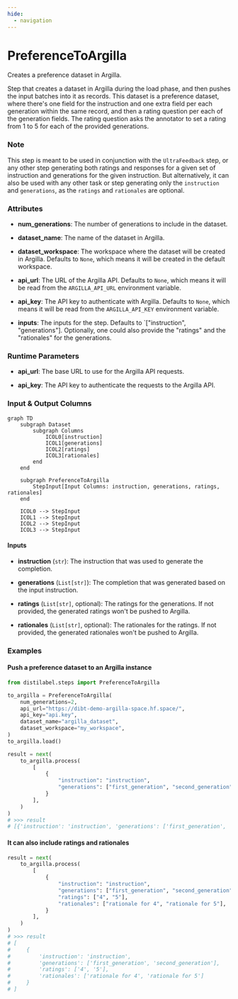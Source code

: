 ```yaml
---
hide:
  - navigation
---
```

# PreferenceToArgilla

Creates a preference dataset in Argilla.



Step that creates a dataset in Argilla during the load phase, and then pushes the input
    batches into it as records. This dataset is a preference dataset, where there's one field
    for the instruction and one extra field per each generation within the same record, and then
    a rating question per each of the generation fields. The rating question asks the annotator to
    set a rating from 1 to 5 for each of the provided generations.



### Note
This step is meant to be used in conjunction with the `UltraFeedback` step, or any other step
generating both ratings and responses for a given set of instruction and generations for the
given instruction. But alternatively, it can also be used with any other task or step generating
only the `instruction` and `generations`, as the `ratings` and `rationales` are optional.



### Attributes

- **num_generations**: The number of generations to include in the dataset.

- **dataset_name**: The name of the dataset in Argilla.

- **dataset_workspace**: The workspace where the dataset will be created in Argilla. Defaults to  `None`, which means it will be created in the default workspace.

- **api_url**: The URL of the Argilla API. Defaults to `None`, which means it will be read from  the `ARGILLA_API_URL` environment variable.

- **api_key**: The API key to authenticate with Argilla. Defaults to `None`, which means it will  be read from the `ARGILLA_API_KEY` environment variable.

- **inputs**: The inputs for the step. Defaults to `["instruction", "generations"].  Optionally, one could also provide the "ratings" and the "rationales" for the generations.




### Runtime Parameters

- **api_url**: The base URL to use for the Argilla API requests.

- **api_key**: The API key to authenticate the requests to the Argilla API.



### Input & Output Columns

``` mermaid
graph TD
	subgraph Dataset
		subgraph Columns
			ICOL0[instruction]
			ICOL1[generations]
			ICOL2[ratings]
			ICOL3[rationales]
		end
	end

	subgraph PreferenceToArgilla
		StepInput[Input Columns: instruction, generations, ratings, rationales]
	end

	ICOL0 --> StepInput
	ICOL1 --> StepInput
	ICOL2 --> StepInput
	ICOL3 --> StepInput

```


#### Inputs


- **instruction** (`str`): The instruction that was used to generate the completion.

- **generations** (`List[str]`): The completion that was generated based on the input instruction.

- **ratings** (`List[str]`, optional): The ratings for the generations. If not provided, the  generated ratings won't be pushed to Argilla.

- **rationales** (`List[str]`, optional): The rationales for the ratings. If not provided, the  generated rationales won't be pushed to Argilla.







### Examples


#### Push a preference dataset to an Argilla instance
```python
from distilabel.steps import PreferenceToArgilla

to_argilla = PreferenceToArgilla(
    num_generations=2,
    api_url="https://dibt-demo-argilla-space.hf.space/",
    api_key="api.key",
    dataset_name="argilla_dataset",
    dataset_workspace="my_workspace",
)
to_argilla.load()

result = next(
    to_argilla.process(
        [
            {
                "instruction": "instruction",
                "generations": ["first_generation", "second_generation"],
            }
        ],
    )
)
# >>> result
# [{'instruction': 'instruction', 'generations': ['first_generation', 'second_generation']}]
```

#### It can also include ratings and rationales
```python
result = next(
    to_argilla.process(
        [
            {
                "instruction": "instruction",
                "generations": ["first_generation", "second_generation"],
                "ratings": ["4", "5"],
                "rationales": ["rationale for 4", "rationale for 5"],
            }
        ],
    )
)
# >>> result
# [
#     {
#         'instruction': 'instruction',
#         'generations': ['first_generation', 'second_generation'],
#         'ratings': ['4', '5'],
#         'rationales': ['rationale for 4', 'rationale for 5']
#     }
# ]
```




